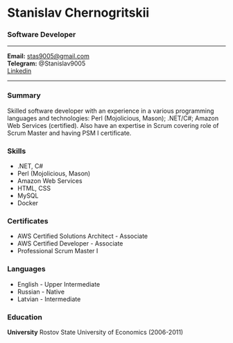 # Stanislav Chernogritskii
### Software Developer

---

**Email:** stas9005@gmail.com<br>
**Telegram:** @Stanislav9005<br>
[Linkedin](https://www.linkedin.com/in/stanislav-chernogritskii/)

---

### Summary
Skilled software developer with an experience in a various programming languages and technologies:
Perl (Mojolicious, Mason); .NET/C#; Amazon Web Services (certified).
Also have an expertise in Scrum covering role of Scrum Master and having PSM I certificate.

### Skills
- .NET, C#
- Perl (Mojolicious, Mason)
- Amazon Web Services
- HTML, CSS
- MySQL
- Docker

### Certificates
- AWS Certified Solutions Architect - Associate
- AWS Certified Developer - Associate
- Professional Scrum Master I

### Languages
- English \- Upper Intermediate
- Russian \- Native
- Latvian \- Intermediate

### Education
**University** Rostov State University of Economics (2006-2011)